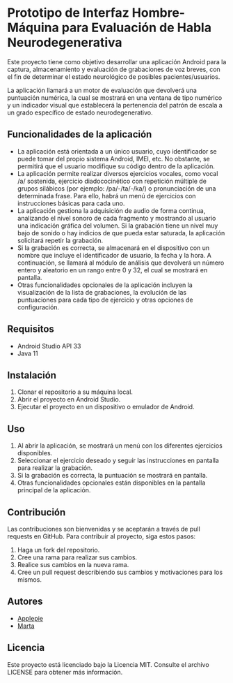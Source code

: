 # Prototipo de Interfaz Hombre-Máquina para Evaluación de Habla Neurodegenerativa

Este proyecto tiene como objetivo desarrollar una aplicación Android para la captura, almacenamiento y evaluación de grabaciones de voz breves, con el fin de determinar el estado neurológico de posibles pacientes/usuarios. 

La aplicación llamará a un motor de evaluación que devolverá una puntuación numérica, la cual se mostrará en una ventana de tipo numérico y un indicador visual que establecerá la pertenencia del patrón de escala a un grado específico de estado neurodegenerativo.

## Funcionalidades de la aplicación

- La aplicación está orientada a un único usuario, cuyo identificador se puede tomar del propio sistema Android, IMEI, etc. No obstante, se permitirá que el usuario modifique su código dentro de la aplicación.
- La aplicación permite realizar diversos ejercicios vocales, como vocal /a/ sostenida, ejercicio diadococinético con repetición múltiple de grupos silábicos (por ejemplo: /pa/-/ta/-/ka/) o pronunciación de una determinada frase. Para ello, habrá un menú de ejercicios con instrucciones básicas para cada uno.
- La aplicación gestiona la adquisición de audio de forma continua, analizando el nivel sonoro de cada fragmento y mostrando al usuario una indicación gráfica del volumen. Si la grabación tiene un nivel muy bajo de sonido o hay indicios de que pueda estar saturada, la aplicación solicitará repetir la grabación.
- Si la grabación es correcta, se almacenará en el dispositivo con un nombre que incluye el identificador de usuario, la fecha y la hora. A continuación, se llamará al módulo de análisis que devolverá un número entero y aleatorio en un rango entre 0 y 32, el cual se mostrará en pantalla.
- Otras funcionalidades opcionales de la aplicación incluyen la visualización de la lista de grabaciones, la evolución de las puntuaciones para cada tipo de ejercicio y otras opciones de configuración.

## Requisitos

- Android Studio API 33
- Java 11

## Instalación

1. Clonar el repositorio a su máquina local.
2. Abrir el proyecto en Android Studio.
3. Ejecutar el proyecto en un dispositivo o emulador de Android.

## Uso

1. Al abrir la aplicación, se mostrará un menú con los diferentes ejercicios disponibles.
2. Seleccionar el ejercicio deseado y seguir las instrucciones en pantalla para realizar la grabación.
3. Si la grabación es correcta, la puntuación se mostrará en pantalla.
4. Otras funcionalidades opcionales están disponibles en la pantalla principal de la aplicación.

## Contribución

Las contribuciones son bienvenidas y se aceptarán a través de pull requests en GitHub. Para contribuir al proyecto, siga estos pasos:

1. Haga un fork del repositorio.
2. Cree una rama para realizar sus cambios.
3. Realice sus cambios en la nueva rama.
4. Cree un pull request describiendo sus cambios y motivaciones para los mismos.

## Autores

- [Applepie](https://github.com/aplepie)
- [Marta](httpsmartaest)

## Licencia

Este proyecto está licenciado bajo la Licencia MIT. Consulte el archivo LICENSE para obtener más información.
